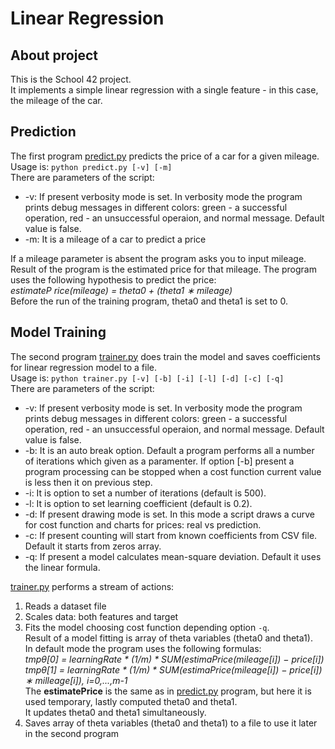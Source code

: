 # Linear Regression 

## About project
This is the School 42 project.  
It implements a simple linear regression with a single feature - in this case, the mileage of the car.

## Prediction

The first program [predict.py](https://github.com/DmitryOstroushko/Linear-Regression/blob/master/predict.py) predicts the price of a car for a given mileage.
Usage is: `python predict.py [-v] [-m]`  
There are parameters of the script:  
* -v: If present verbosity mode is set. In verbosity mode the program prints debug messages in different colors: green - a successful operation, red - an unsuccessful operaion, and normal message. Default value is false.  
* -m: It is a mileage of a car to predict a price  

If a mileage parameter is absent the program asks you to input mileage. Result of the program is the estimated price for that mileage. The program uses the following hypothesis to predict the price:  
_estimateP rice(mileage) = theta0 + (theta1 ∗ mileage)_  
Before the run of the training program, theta0 and theta1 is set to 0.

## Model Training

The second program [trainer.py](https://github.com/DmitryOstroushko/Linear-Regression/blob/master/trainer.py) does train the model and saves coefficients for linear regression model to a file.  
Usage is: `python trainer.py [-v] [-b] [-i] [-l] [-d] [-c] [-q]`  
There are parameters of the script:  
* -v: If present verbosity mode is set. In verbosity mode the program prints debug messages in different colors: green - a successful operation, red - an unsuccessful operaion, and normal message. Default value is false.  
* -b: It is an auto break option. Default a program performs all a number of iterations which given as a paramenter. If option [-b] present a program processing can be stopped when a cost function current value is less then it on previous step.  
* -i: It is option to set a number of iterations (default is 500).  
* -l: It is option to set learning coefficient (default is 0.2).  
* -d: If present drawing mode is set. In this mode a script draws a curve for cost function and charts for prices: real vs prediction.  
* -c: If present counting will start from known coefficients from CSV file. Default it starts from zeros array.  
* -q: If present a model calculates mean-square deviation. Default it uses the linear formula.  

[trainer.py](https://github.com/DmitryOstroushko/Linear-Regression/blob/master/trainer.py) performs a stream of actions:
1. Reads a dataset file
2. Scales data: both features and target
3. Fits the model choosing cost function depending option `-q`.  
Result of a model fitting is array of theta variables (theta0 and theta1).  
In default mode the program uses the following formulas:  
_tmpθ[0] = learningRate * (1/m) * SUM(estimaPrice(mileage[i]) − price[i])_  
_tmpθ[1] = learningRate * (1/m) * SUM(estimaPrice(mileage[i]) − price[i]) ∗ milleage[i]), i=0,...,m-1_  
The __estimatePrice__ is the same as in [predict.py](https://github.com/DmitryOstroushko/Linear-Regression/blob/master/predict.py) program, but here it is used temporary, lastly computed theta0 and theta1.  
It updates theta0 and theta1 simultaneously.
4. Saves array of theta variables (theta0 and theta1) to a file to use it later in the second program
